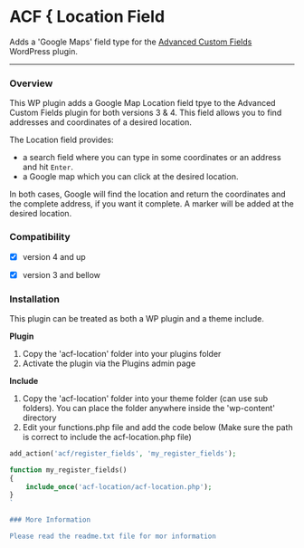 # ACF { Location Field

Adds a 'Google Maps' field type for the [Advanced Custom Fields](http://wordpress.org/extend/plugins/advanced-custom-fields/) WordPress plugin.

-----------------------

### Overview

This WP plugin adds a Google Map Location field tpye to the Advanced Custom Fields plugin for both versions 3 & 4. This field allows you to find addresses and coordinates of a desired location.

The Location field provides:

* a search field where you can type in some coordinates or an address and hit `Enter`. 
* a Google map which you can click at the desired location.

In both cases, Google will find the location and return the coordinates and the complete address, if you want it complete. A marker will be added at the desired location.


### Compatibility
- [x] version 4 and up
- [x] version 3 and bellow


### Installation

This plugin can be treated as both a WP plugin and a theme include.

**Plugin**

1. Copy the 'acf-location' folder into your plugins folder
2. Activate the plugin via the Plugins admin page

**Include**

1.	Copy the 'acf-location' folder into your theme folder (can use sub folders). You can place the folder anywhere inside the 'wp-content' directory
2.	Edit your functions.php file and add the code below (Make sure the path is correct to include the acf-location.php file)

```php
add_action('acf/register_fields', 'my_register_fields');

function my_register_fields()
{
	include_once('acf-location/acf-location.php');
}
`

### More Information

Please read the readme.txt file for mor information